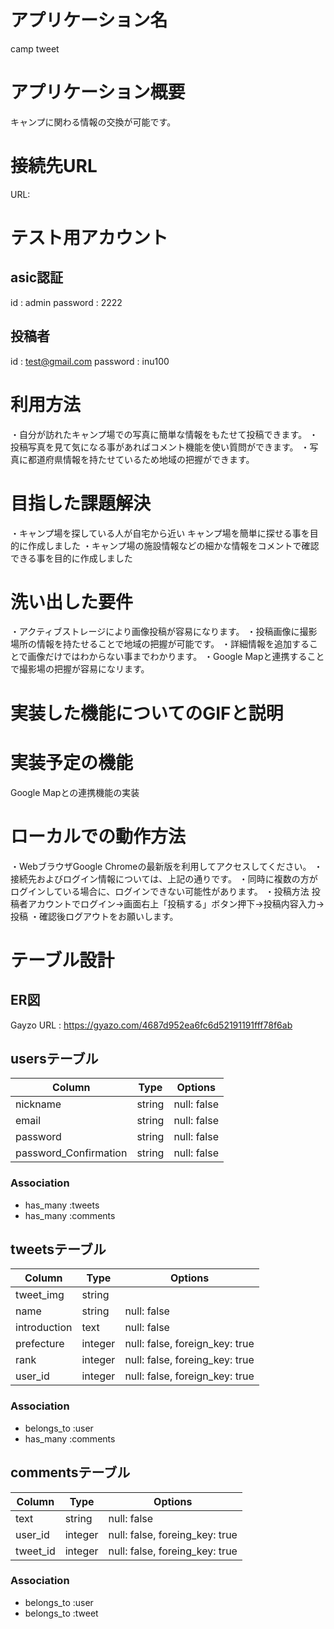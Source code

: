 # アプリケーション名
camp tweet

# アプリケーション概要
キャンプに関わる情報の交換が可能です。

# 接続先URL
URL:

# テスト用アカウント
## asic認証
id : admin
password : 2222
## 投稿者
id : test@gmail.com
password : inu100

# 利用方法
・自分が訪れたキャンプ場での写真に簡単な情報をもたせて投稿できます。
・投稿写真を見て気になる事があればコメント機能を使い質問ができます。
・写真に都道府県情報を持たせているため地域の把握ができます。

# 目指した課題解決
・キャンプ場を探している人が自宅から近い キャンプ場を簡単に探せる事を目的に作成しました
・キャンプ場の施設情報などの細かな情報をコメントで確認できる事を目的に作成しました

# 洗い出した要件
・アクティブストレージにより画像投稿が容易になります。
・投稿画像に撮影場所の情報を持たせることで地域の把握が可能です。
・詳細情報を追加することで画像だけではわからない事までわかります。
・Google Mapと連携することで撮影場の把握が容易になリます。

# 実装した機能についてのGIFと説明

# 実装予定の機能
Google Mapとの連携機能の実装

# ローカルでの動作方法
・WebブラウザGoogle Chromeの最新版を利用してアクセスしてください。
・接続先およびログイン情報については、上記の通りです。
・同時に複数の方がログインしている場合に、ログインできない可能性があります。
・投稿方法
  投稿者アカウントでログイン→画面右上「投稿する」ボタン押下→投稿内容入力→投稿
・確認後ログアウトをお願いします。

# テーブル設計
## ER図
Gayzo URL : https://gyazo.com/4687d952ea6fc6d52191191fff78f6ab
## usersテーブル
| Column                | Type    | Options     |
| --------------------- | ------- | ----------- |
| nickname              | string  | null: false |
| email                 | string  | null: false |
| password              | string  | null: false |
| password_Confirmation | string  | null: false |

### Association
- has_many :tweets
- has_many :comments


## tweetsテーブル
| Column                | Type       | Options                        |
| --------------------- | ---------- | ------------------------------ |
| tweet_img             | string     |                                |
| name                  | string     | null: false                    |
| introduction          | text       | null: false                    |
| prefecture            | integer    | null: false, foreign_key: true |
| rank                  | integer    | null: false, foreing_key: true |
| user_id               | integer    | null: false, foreign_key: true |

### Association
- belongs_to :user
- has_many :comments

## commentsテーブル
| Column                | Type    | Options                        |
| --------------------- | ------- | ------------------------------ |
| text                  | string  | null: false                    |
| user_id               | integer | null: false, foreing_key: true |
| tweet_id              | integer | null: false, foreing_key: true |

### Association
- belongs_to :user
- belongs_to :tweet